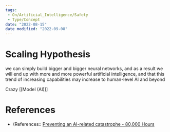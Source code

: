 ```yaml
---
tags:
 - On/Artificial_Intelligence/Safety
 - Type/Concept
date: "2022-08-15"
date modified: "2022-09-08"
---
```


# Scaling Hypothesis
we can simply build bigger and bigger neural networks, and as a result we will end up with more and more powerful artificial intelligence, and that this trend of increasing capabilities may increase to human-level AI and beyond

Crazy [[Model (AI)]]

# References
- (References:: [Preventing an AI-related catastrophe - 80,000 Hours](https://80000hours.org/problem-profiles/artificial-intelligence/?source=email&uni_id=330&utm_source=80%2C000+Hours+mailing+list&utm_campaign=301d1c848b-September+2+2022+research+newsletter+%E2%80%94+AI+PP&utm_medium=email&utm_term=0_43bc1ae55c-301d1c848b-352606380&mc_cid=301d1c848b#making-advances-extremely-quickly)
